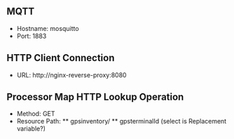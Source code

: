 ## MQTT
* Hostname: mosquitto
* Port: 1883

## HTTP Client Connection
* URL: http://nginx-reverse-proxy:8080

## Processor Map HTTP Lookup Operation
* Method: GET
* Resource Path:
** gpsinventory/
** gpsterminalId (select is Replacement variable?)
